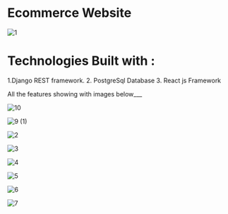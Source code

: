 # Ecommerce Website

![1](https://user-images.githubusercontent.com/69727568/127557779-6d5bc007-7436-4dab-8bd8-ec12c41852d9.png)

# Technologies Built with :
1.Django REST framework.
2. PostgreSql Database
3. React js Framework

All the features showing with images below___

![10](https://user-images.githubusercontent.com/69727568/127557858-26d3d94e-394b-4cc8-9e43-057de81263e8.png)

![9 (1)](https://user-images.githubusercontent.com/69727568/127557904-27f0b47b-414a-4e39-b8cc-94cafbbca655.png)

![2](https://user-images.githubusercontent.com/69727568/127557964-3ed46e57-6c03-43f1-a015-da11f75402de.png)


![3](https://user-images.githubusercontent.com/69727568/127558005-595dee23-4b6e-4813-b558-9400556733a5.png)

![4](https://user-images.githubusercontent.com/69727568/127558027-e4f6cdb3-2e44-40e4-a827-11acee00908b.png)

![5](https://user-images.githubusercontent.com/69727568/127558033-f096efc1-b49a-4e95-b39e-f7d3bf87457d.png)

![6](https://user-images.githubusercontent.com/69727568/127558041-15fa8193-5563-46bd-879d-51abb2bf2a97.png)

![7](https://user-images.githubusercontent.com/69727568/127558049-b720e189-cbbe-4896-bce5-bc15fcaa26b4.png)



